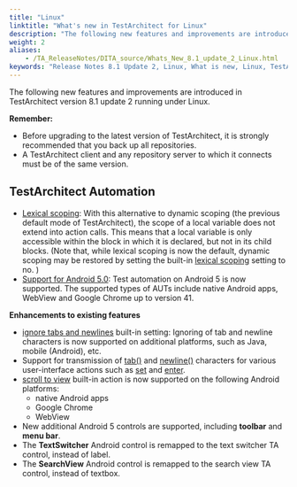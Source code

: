 ```yaml
--- 
title: "Linux"
linktitle: "What's new in TestArchitect for Linux"
description: "The following new features and improvements are introduced in TestArchitect version 8.1 update 2 running under Linux."
weight: 2
aliases: 
    - /TA_ReleaseNotes/DITA_source/Whats_New_8.1_update_2_Linux.html
keywords: "Release Notes 8.1 Update 2, Linux, What is new, Linux, TestArchitect 8.1 Update 2, TestArchitect 8.1 Update 2, what is new, Linux"
---
```


The following new features and improvements are introduced in TestArchitect version 8.1 update 2 running under Linux.

**Remember:**

-   Before upgrading to the latest version of TestArchitect, it is strongly recommended that you back up all repositories.
-   A TestArchitect client and any repository server to which it connects must be of the same version.

## TestArchitect Automation

-   [Lexical scoping](/TA_Automation/Topics/The_test_language_variables.html#li_n3d_m4z_mr): With this alternative to dynamic scoping \(the previous default mode of TestArchitect\), the scope of a local variable does not extend into action calls. This means that a local variable is only accessible within the block in which it is declared, but not in its child blocks. \(Note that, while lexical scoping is now the default, dynamic scoping may be restored by setting the built-in [lexical scoping](/TA_Automation/Topics/bis_lexical_scoping.html) setting to no. \)
-   [Support for Android 5.0](/Android/Topics/Android_Automation_begin.html): Test automation on Android 5 is now supported. The supported types of AUTs include native Android apps, WebView and Google Chrome up to version 41.

**Enhancements to existing features**

-   [ignore tabs and newlines](/TA_Automation/Topics/bis_ignore_tabs_and_newlines.html) built-in setting: Ignoring of tab and newline characters is now supported on additional platforms, such as Java, mobile \(Android\), etc.
-   Support for transmission of [tab\(\)](/TA_Automation/Topics/Expressions_functions_tab.html) and [newline\(\)](/TA_Automation/Topics/Expressions_functions_newLine.html) characters for various user-interface actions such as [set](/TA_Automation/Topics/bia_set.html) and [enter](/TA_Automation/Topics/bia_enter.html).
-   [scroll to view](/TA_Automation/Topics/bia_iOS_scroll_to_view.html) built-in action is now supported on the following Android platforms:
    -   native Android apps
    -   Google Chrome
    -   WebView
-   New additional Android 5 controls are supported, including **toolbar** and **menu bar**.
-   The **TextSwitcher** Android control is remapped to the text switcher TA control, instead of label.
-   The **SearchView** Android control is remapped to the search view TA control, instead of textbox.


